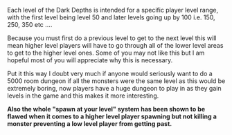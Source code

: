 Each level of the Dark Depths is intended for a specific player level range, with the first level being level 50 and later levels going up by 100 i.e. 150, 250, 350 etc ....

Because you must first do a previous level to get to the next level this will mean higher level players will have to go through all of the lower level areas to get to the higher level ones. Some of you may not like this but I am hopeful most of you will appreciate why this is necessary.

Put it this way I doubt very much if anyone would seriously want to do a 5000 room dungeon if all the monsters were the same level as this would be extremely boring, now players have a huge dungeon to play in as they gain levels in the game and this makes it more interesting.

**Also the whole "spawn at your level" system has been shown to be flawed when it comes to a higher level player spawning but not killing a monster preventing a low level player from getting past.**